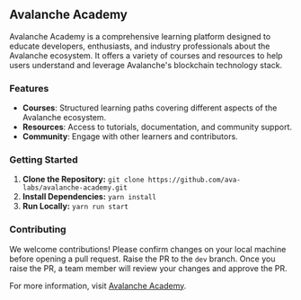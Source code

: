 ## Avalanche Academy

Avalanche Academy is a comprehensive learning platform designed to educate developers, enthusiasts, and industry professionals about the Avalanche ecosystem. It offers a variety of courses and resources to help users understand and leverage Avalanche's blockchain technology stack.

### Features

- **Courses**: Structured learning paths covering different aspects of the Avalanche ecosystem.
- **Resources**: Access to tutorials, documentation, and community support.
- **Community**: Engage with other learners and contributors.

### Getting Started

1. **Clone the Repository:** `git clone https://github.com/ava-labs/avalanche-academy.git`
2. **Install Dependencies:** `yarn install`
3. **Run Locally:** `yarn run start`

### Contributing

We welcome contributions! Please confirm changes on your local machine before opening a pull request. Raise the PR to the `dev` branch. Once you raise the PR, a team member will review your changes and approve the PR.

For more information, visit [Avalanche Academy](https://academy.avax.network).
